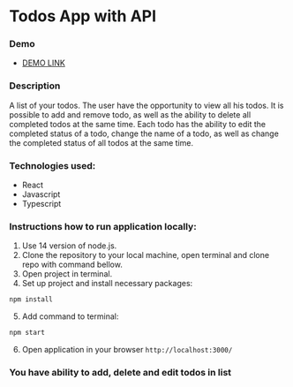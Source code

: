 # Todos App with API

### Demo

- [DEMO LINK](https://shyptia.github.io/todos_app/)

### Description

  A list of your todos.
The user have the opportunity to view all his todos. It is possible to add and remove todo, as well as the ability to delete all completed todos at the same time. Each todo has the ability to edit the completed status of a todo, change the name of a todo, as well as change the completed status of all todos at the same time.

### Technologies used:

- React
- Javascript
- Typescript

### Instructions how to run application locally:

1. Use 14 version of node.js.
2. Clone the repository to your local machine, open terminal and clone repo with command bellow.
3. Open project in terminal.
4. Set up project and install necessary packages:
```bash 
npm install
```
5. Add command to terminal:
```bash 
npm start
```
6. Open application in your browser `http://localhost:3000/`

### You have ability to add, delete and edit todos in list
